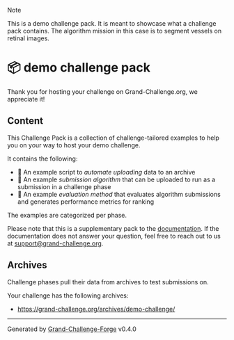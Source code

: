 > [!NOTE]  
> This is a demo challenge pack. It is meant to showcase what a challenge pack contains. The algorithm mission in this case is to segment vessels on retinal images.

# 📦 demo challenge pack
Thank you for hosting your challenge on Grand-Challenge.org, we appreciate it!

## Content

This Challenge Pack is a collection of challenge-tailored examples to help you on your
way to host your demo challenge.

It contains the following:
* ️🦾 An example script to _automate uploading_ data to an archive
* 🦿 An example _submission algorithm_ that can be uploaded to run as a submission in a challenge phase
* 🧮 An example _evaluation method_ that evaluates algorithm submissions and generates performance
  metrics for ranking

The examples are categorized per phase.

Please note that this is a supplementary pack to the [documentation](https://grand-challenge.org/documentation/challenges/).
If the documentation does not answer your question, feel free to reach out to us at
[support@grand-challenge.org](mailto:support@grandchallenge.org).

## Archives
Challenge phases pull their data from archives to test submissions on.

Your challenge has the following archives:

* https://grand-challenge.org/archives/demo-challenge/


---
Generated by [Grand-Challenge-Forge](https://github.com/DIAGNijmegen/rse-grand-challenge-forge) v0.4.0
